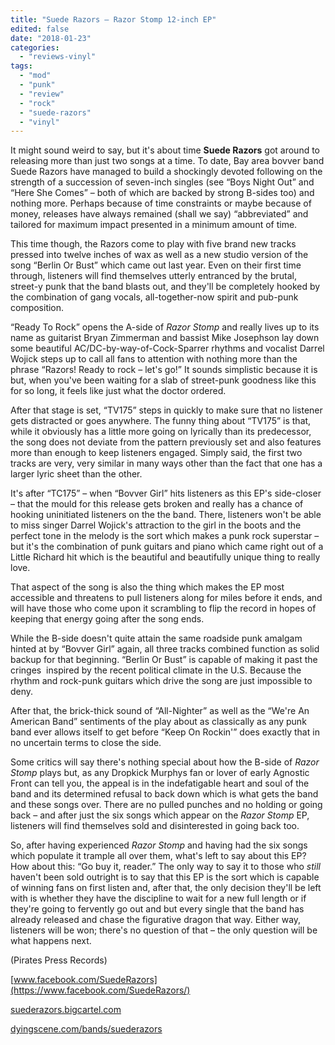 ```yaml
---
title: "Suede Razors – Razor Stomp 12-inch EP"
edited: false
date: "2018-01-23"
categories:
  - "reviews-vinyl"
tags:
  - "mod"
  - "punk"
  - "review"
  - "rock"
  - "suede-razors"
  - "vinyl"
---
```


It might sound weird to say, but it's about time **Suede Razors** got around to releasing more than just two songs at a time. To date, Bay area bovver band Suede Razors have managed to build a shockingly devoted following on the strength of a succession of seven-inch singles (see “Boys Night Out” and “Here She Comes” – both of which are backed by strong B-sides too) and nothing more. Perhaps because of time constraints or maybe because of money, releases have always remained (shall we say) “abbreviated” and tailored for maximum impact presented in a minimum amount of time.

This time though, the Razors come to play with five brand new tracks pressed into twelve inches of wax as well as a new studio version of the song “Berlin Or Bust” which came out last year. Even on their first time through, listeners will find themselves utterly entranced by the brutal, street-y punk that the band blasts out, and they'll be completely hooked by the combination of gang vocals, all-together-now spirit and pub-punk composition.

“Ready To Rock” opens the A-side of _Razor Stomp_ and really lives up to its name as guitarist Bryan Zimmerman and bassist Mike Josephson lay down some beautiful AC/DC-by-way-of-Cock-Sparrer rhythms and vocalist Darrel Wojick steps up to call all fans to attention with nothing more than the phrase “Razors! Ready to rock – let's go!” It sounds simplistic because it is but, when you've been waiting for a slab of street-punk goodness like this for so long, it feels like just what the doctor ordered.

After that stage is set, “TV175” steps in quickly to make sure that no listener gets distracted or goes anywhere. The funny thing about “TV175” is that, while it obviously has a little more going on lyrically than its predecessor, the song does not deviate from the pattern previously set and also features more than enough to keep listeners engaged. Simply said, the first two tracks are very, very similar in many ways other than the fact that one has a larger lyric sheet than the other.

It's after “TC175” – when “Bovver Girl” hits listeners as this EP's side-closer – that the mould for this release gets broken and really has a chance of hooking uninitiated listeners on the the band. There, listeners won't be able to miss singer Darrel Wojick's attraction to the girl in the boots and the perfect tone in the melody is the sort which makes a punk rock superstar – but it's the combination of punk guitars and piano which came right out of a Little Richard hit which is the beautiful and beautifully unique thing to really love.

That aspect of the song is also the thing which makes the EP most accessible and threatens to pull listeners along for miles before it ends, and will have those who come upon it scrambling to flip the record in hopes of keeping that energy going after the song ends.

While the B-side doesn't quite attain the same roadside punk amalgam hinted at by “Bovver Girl” again, all three tracks combined function as solid backup for that beginning. “Berlin Or Bust” is capable of making it past the cringes  inspired by the recent political climate in the U.S. Because the rhythm and rock-punk guitars which drive the song are just impossible to deny.

After that, the brick-thick sound of “All-Nighter” as well as the “We're An American Band” sentiments of the play about as classically as any punk band ever allows itself to get before “Keep On Rockin'” does exactly that in no uncertain terms to close the side.

Some critics will say there's nothing special about how the B-side of _Razor Stomp_ plays but, as any Dropkick Murphys fan or lover of early Agnostic Front can tell you, the appeal is in the indefatigable heart and soul of the band and its determined refusal to back down which is what gets the band and these songs over. There are no pulled punches and no holding or going back – and after just the six songs which appear on the _Razor Stomp_ EP, listeners will find themselves sold and disinterested in going back too.

So, after having experienced _Razor Stomp_ and having had the six songs which populate it trample all over them, what's left to say about this EP? How about this: “Go buy it, reader.” The only way to say it to those who _still_ haven't been sold outright is to say that this EP is the sort which is capable of winning fans on first listen and, after that, the only decision they'll be left with is whether they have the discipline to wait for a new full length or if they're going to fervently go out and but every single that the band has already released and chase the figurative dragon that way. Either way, listeners will be won; there's no question of that – the only question will be what happens next.

(Pirates Press Records)

[www.facebook.com/SuedeRazors](https://www.facebook.com/SuedeRazors/)

[suederazors.bigcartel.com](http://suederazors.bigcartel.com/)

[dyingscene.com/bands/suederazors](http://dyingscene.com/bands/suederazors/)
